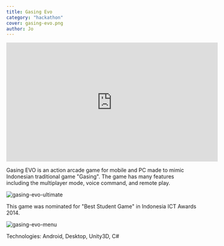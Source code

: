 ```yaml
---
title: Gasing Evo
category: "hackathon"
cover: gasing-evo.png
author: Jo
---
```


<iframe width="560" height="315" src="https://www.youtube.com/embed/e_IJqNmhdGA" frameborder="0" allow="accelerometer; autoplay; encrypted-media; gyroscope; picture-in-picture" allowfullscreen></iframe>

Gasing EVO is an action arcade game for mobile and PC made 
to mimic Indonesian traditional game "Gasing". 
The game has many features including the multiplayer mode, 
voice command, and remote play. 

![gasing-evo-ultimate](./gasing-evo-ultimate.png)
 
This game was nominated for "Best Student Game" in 
Indonesia ICT Awards 2014.

![gasing-evo-menu](./gasing-evo-menu.png)

Technologies: Android, Desktop, Unity3D, C#
